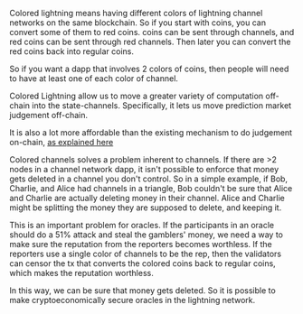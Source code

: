 Colored lightning means having different colors of lightning channel networks on the same blockchain.
So if you start with coins, you can convert some of them to red coins. coins can be sent through channels, and red coins can be sent through red channels. Then later you can convert the red coins back into regular coins.

So if you want a dapp that involves 2 colors of coins, then people will need to have at least one of each color of channel.

Colored Lightning allow us to move a greater variety of computation off-chain into the state-channels. Specifically, it lets us move prediction market judgement off-chain.

It is also a lot more affordable than the existing mechanism to do judgement on-chain, [as explained here](cheaper_alternative_to_reputation_truthcoin.md)

Colored channels solves a problem inherent to channels. If there are >2 nodes in a channel network dapp, it isn't possible to enforce that money gets deleted in a channel you don't control. So in a simple example, if Bob, Charlie, and Alice had channels in a triangle, Bob couldn't be sure that Alice and Charlie are actually deleting money in their channel.
Alice and Charlie might be splitting the money they are supposed to delete, and keeping it.

This is an important problem for oracles. If the participants in an oracle should do a 51% attack and steal the gamblers' money, we need a way to make sure the reputation from the reporters becomes worthless.
If the reporters use a single color of channels to be the rep, then the validators can censor the tx that converts the colored coins back to regular coins, which makes the reputation worthless.

In this way, we can be sure that money gets deleted. So it is possible to make cryptoeconomically secure oracles in the lightning network.